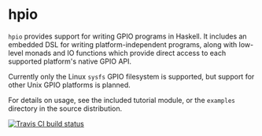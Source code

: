 # hpio

`hpio` provides support for writing GPIO programs in Haskell. It
includes an embedded DSL for writing platform-independent programs,
along with low-level monads and IO functions which provide direct
access to each supported platform's native GPIO API.

Currently only the Linux `sysfs` GPIO filesystem is supported, but
support for other Unix GPIO platforms is planned.

For details on usage, see the included tutorial module, or the
`examples` directory in the source distribution.

[![Travis CI build status](https://travis-ci.org/dhess/hpio.svg?branch=master)](https://travis-ci.org/dhess/hpio)
